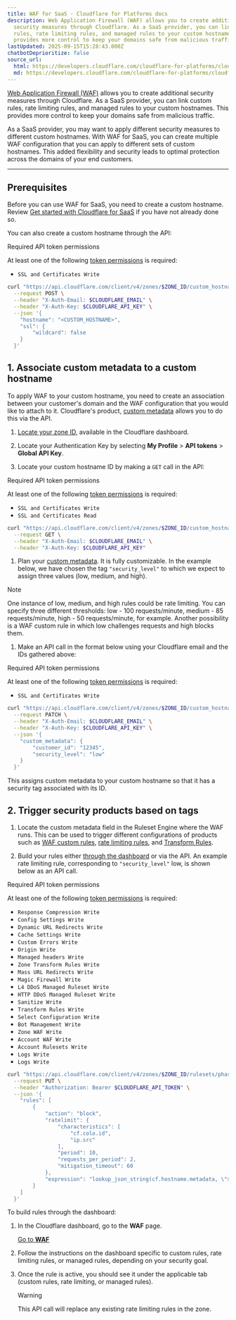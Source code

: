 ```yaml
---
title: WAF for SaaS · Cloudflare for Platforms docs
description: Web Application Firewall (WAF) allows you to create additional
  security measures through Cloudflare. As a SaaS provider, you can link custom
  rules, rate limiting rules, and managed rules to your custom hostnames. This
  provides more control to keep your domains safe from malicious traffic.
lastUpdated: 2025-09-15T15:28:43.000Z
chatbotDeprioritize: false
source_url:
  html: https://developers.cloudflare.com/cloudflare-for-platforms/cloudflare-for-saas/security/waf-for-saas/
  md: https://developers.cloudflare.com/cloudflare-for-platforms/cloudflare-for-saas/security/waf-for-saas/index.md
---
```


[Web Application Firewall (WAF)](https://developers.cloudflare.com/waf/) allows you to create additional security measures through Cloudflare. As a SaaS provider, you can link custom rules, rate limiting rules, and managed rules to your custom hostnames. This provides more control to keep your domains safe from malicious traffic.

As a SaaS provider, you may want to apply different security measures to different custom hostnames. With WAF for SaaS, you can create multiple WAF configuration that you can apply to different sets of custom hostnames. This added flexibility and security leads to optimal protection across the domains of your end customers.

***

## Prerequisites

Before you can use WAF for SaaS, you need to create a custom hostname. Review [Get started with Cloudflare for SaaS](https://developers.cloudflare.com/cloudflare-for-platforms/cloudflare-for-saas/start/getting-started/) if you have not already done so.

You can also create a custom hostname through the API:

Required API token permissions

At least one of the following [token permissions](https://developers.cloudflare.com/fundamentals/api/reference/permissions/) is required:

* `SSL and Certificates Write`

```bash
curl "https://api.cloudflare.com/client/v4/zones/$ZONE_ID/custom_hostnames" \
  --request POST \
  --header "X-Auth-Email: $CLOUDFLARE_EMAIL" \
  --header "X-Auth-Key: $CLOUDFLARE_API_KEY" \
  --json '{
    "hostname": "<CUSTOM_HOSTNAME>",
    "ssl": {
        "wildcard": false
    }
  }'
```

## 1. Associate custom metadata to a custom hostname

To apply WAF to your custom hostname, you need to create an association between your customer's domain and the WAF configuration that you would like to attach to it. Cloudflare's product, [custom metadata](https://developers.cloudflare.com/cloudflare-for-platforms/cloudflare-for-saas/domain-support/custom-metadata/) allows you to do this via the API.

1. [Locate your zone ID](https://developers.cloudflare.com/fundamentals/account/find-account-and-zone-ids/), available in the Cloudflare dashboard.

2. Locate your Authentication Key by selecting **My Profile** > **API tokens** > **Global API Key**.

3. Locate your custom hostname ID by making a `GET` call in the API:

Required API token permissions

At least one of the following [token permissions](https://developers.cloudflare.com/fundamentals/api/reference/permissions/) is required:

* `SSL and Certificates Write`
* `SSL and Certificates Read`

```bash
curl "https://api.cloudflare.com/client/v4/zones/$ZONE_ID/custom_hostnames" \
  --request GET \
  --header "X-Auth-Email: $CLOUDFLARE_EMAIL" \
  --header "X-Auth-Key: $CLOUDFLARE_API_KEY"
```

1. Plan your [custom metadata](https://developers.cloudflare.com/cloudflare-for-platforms/cloudflare-for-saas/domain-support/custom-metadata/). It is fully customizable. In the example below, we have chosen the tag `"security_level"` to which we expect to assign three values (low, medium, and high).

Note

One instance of low, medium, and high rules could be rate limiting. You can specify three different thresholds: low - 100 requests/minute, medium - 85 requests/minute, high - 50 requests/minute, for example. Another possibility is a WAF custom rule in which low challenges requests and high blocks them.

1. Make an API call in the format below using your Cloudflare email and the IDs gathered above:

Required API token permissions

At least one of the following [token permissions](https://developers.cloudflare.com/fundamentals/api/reference/permissions/) is required:

* `SSL and Certificates Write`

```bash
curl "https://api.cloudflare.com/client/v4/zones/$ZONE_ID/custom_hostnames/$CUSTOM_HOSTNAME_ID" \
  --request PATCH \
  --header "X-Auth-Email: $CLOUDFLARE_EMAIL" \
  --header "X-Auth-Key: $CLOUDFLARE_API_KEY" \
  --json '{
    "custom_metadata": {
        "customer_id": "12345",
        "security_level": "low"
    }
  }'
```

This assigns custom metadata to your custom hostname so that it has a security tag associated with its ID.

## 2. Trigger security products based on tags

1. Locate the custom metadata field in the Ruleset Engine where the WAF runs. This can be used to trigger different configurations of products such as [WAF custom rules](https://developers.cloudflare.com/waf/custom-rules/), [rate limiting rules](https://developers.cloudflare.com/waf/rate-limiting-rules/), and [Transform Rules](https://developers.cloudflare.com/rules/transform/).

2. Build your rules either [through the dashboard](https://developers.cloudflare.com/waf/custom-rules/create-dashboard/) or via the API. An example rate limiting rule, corresponding to `"security_level"` low, is shown below as an API call.

Required API token permissions

At least one of the following [token permissions](https://developers.cloudflare.com/fundamentals/api/reference/permissions/) is required:

* `Response Compression Write`
* `Config Settings Write`
* `Dynamic URL Redirects Write`
* `Cache Settings Write`
* `Custom Errors Write`
* `Origin Write`
* `Managed headers Write`
* `Zone Transform Rules Write`
* `Mass URL Redirects Write`
* `Magic Firewall Write`
* `L4 DDoS Managed Ruleset Write`
* `HTTP DDoS Managed Ruleset Write`
* `Sanitize Write`
* `Transform Rules Write`
* `Select Configuration Write`
* `Bot Management Write`
* `Zone WAF Write`
* `Account WAF Write`
* `Account Rulesets Write`
* `Logs Write`
* `Logs Write`

```bash
curl "https://api.cloudflare.com/client/v4/zones/$ZONE_ID/rulesets/phases/http_ratelimit/entrypoint" \
  --request PUT \
  --header "Authorization: Bearer $CLOUDFLARE_API_TOKEN" \
  --json '{
    "rules": [
        {
            "action": "block",
            "ratelimit": {
                "characteristics": [
                    "cf.colo.id",
                    "ip.src"
                ],
                "period": 10,
                "requests_per_period": 2,
                "mitigation_timeout": 60
            },
            "expression": "lookup_json_string(cf.hostname.metadata, \"security_level\") eq \"low\" and http.request.uri contains \"login\""
        }
    ]
  }'
```

To build rules through the dashboard:

1. In the Cloudflare dashboard, go to the **WAF** page.

   [Go to **WAF**](https://dash.cloudflare.com/?to=/:account/application-security/waf)

2. Follow the instructions on the dashboard specific to custom rules, rate limiting rules, or managed rules, depending on your security goal.

3. Once the rule is active, you should see it under the applicable tab (custom rules, rate limiting, or managed rules).

   Warning

   This API call will replace any existing rate limiting rules in the zone.
